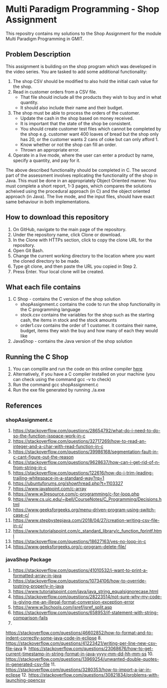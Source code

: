 # Multi Paradigm Programming - Shop Assignment
This repositry contains my solutions to the Shop Assignment for the module Multi Paradigm Programming in GMIT.

## Problem Description
This assignment is building on the shop program which was developed in the video series. You are tasked to add some
additional functionality:
1. The shop CSV should be modified to also hold the initial cash value for the shop.
2. Read in customer orders from a CSV file.
	- That file should include all the products they wish to buy and in what quantity.
	- It should also include their name and their budget.
3. The shop must be able to process the orders of the customer.
	- Update the cash in the shop based on money received.
	- It is important that the state of the shop be consistent.
	- You should create customer test files which cannot be completed by the shop e.g. customer want 400 loaves of bread but the shop only has 20, or the customer wants 2 cans of coke but can only afford 1.
	- Know whether or not the shop can fill an order.
	- Thrown an appropriate error.
4. Operate in a live mode, where the user can enter a product by name, specify a quantity, and pay for it.

The above described functionality should be completed in C. The second part of the assessment involves replicating the
functionality of the shop in Java. This must be done in an appropriately Object Oriented manner. You must complete a
short report, 1-3 pages, which compares the solutions acheived using the procedural approach (in C) and the object oriented
approach (in Java). The live mode, and the input files, should have exact same behaviour in both implementations.

## How to download this repository

1. On GitHub, navigate to the main page of the repository.
2. Under the repository name, click Clone or download.
3. In the Clone with HTTPs section, click to copy the clone URL for the repository.
4. Open Git Bash.
5. Change the current working directory to the location where you want the cloned directory to be made.
6. Type git clone, and then paste the URL you copied in Step 2.
7. Press Enter. Your local clone will be created.

## What each file contains
1. C Shop - contains the C version of the shop solution
	- shopAssignment.c contains the code to run the shop functionality in the C programming language
	- stock.csv contains the variables for the shop such as the starting cash, the items in stock and the stock amounts
	- order1.csv contains the order of 1 customer. It contains their name, budget, items they wish the buy and how many of each they would like
2. JavaShop - contains the Java version of the shop solution

## Running the C Shop

1. You can complile and run the code on this online compiler [here](https://www.onlinegdb.com/online_c_compiler)
2. Alternatively, if you have a C compiler installed on your machine (you can check using the command gcc -v to check)
3. Run the command gcc shopAssignment.c
4. Run the exe file generated by running ./a.exe

## References
### shopAssignment.c
1. https://stackoverflow.com/questions/28654792/what-do-i-need-to-do-so-the-function-isspace-work-in-c
2. https://stackoverflow.com/questions/32717269/how-to-read-an-integer-and-a-char-with-read-function-in-c
3. https://stackoverflow.com/questions/39986168/segmentation-fault-in-c-cant-figure-out-the-reason
4. https://stackoverflow.com/questions/9628637/how-can-i-get-rid-of-n-from-string-in-c
5. https://stackoverflow.com/questions/122616/how-do-i-trim-leading-trailing-whitespace-in-a-standard-way?rq=1
6. https://ubuntuforums.org/showthread.php?t=1103327
7. https://www.javatpoint.com/c-array
8. https://www.w3resource.com/c-programming/c-for-loop.php
9. https://www.cs.uic.edu/~jbell/CourseNotes/C_Programming/Decisions.html
10. https://www.geeksforgeeks.org/menu-driven-program-using-switch-case-c/
11. https://www.stepbystepjava.com/2018/04/27/creation-writing-csv-file-in-c/
12. https://www.tutorialspoint.com/c_standard_library/c_function_fprintf.html
13. https://stackoverflow.com/questions/18627163/yes-no-loop-in-c
14. https://www.geeksforgeeks.org/c-program-delete-file/


### javaShop Package
1. https://stackoverflow.com/questions/41010532/i-want-to-print-a-formatted-array-in-java
2. https://stackoverflow.com/questions/10734106/how-to-override-tostring-properly-in-java
3. https://www.tutorialspoint.com/java/java_string_equalsignorecase.html
4. https://stackoverflow.com/questions/28223514/not-sure-why-my-code-is-giving-me-an-illegal-format-conversion-exception-error
5. https://www.w3schools.com/jsref/jsref_split.asp
6. https://stackoverflow.com/questions/658953/if-statement-with-string-comparison-fails
7. 
https://stackoverflow.com/questions/46602852/how-to-format-and-to-indent-correctly-some-java-code-in-eclipse
8. https://stackoverflow.com/questions/41223421/writing-per-line-new-csv-file-java
9. https://stackoverflow.com/questions/23068676/how-to-get-current-timestamp-in-string-format-in-java-yyyy-mm-dd-hh-mm-ss
10. https://stackoverflow.com/questions/13969254/unwanted-double-quotes-in-generated-csv-file
11. https://stackoverflow.com/questions/3280353/how-to-import-a-jar-in-eclipse
12. https://stackoverflow.com/questions/30821834/problems-with-launching-opencsv

